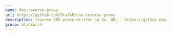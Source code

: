 ```yaml
---
name: dns-reverse-proxy
url: https://github.com/StalkR/dns-reverse-proxy
description: reverse DNS proxy written in Go. URL : https://github.com/StalkR/dns-reverse-proxy Groups : blackarch blackarch-proxy blackarch-networking
group: blackarch
---
```

